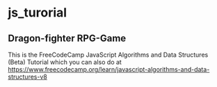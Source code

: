 # js_turorial

## Dragon-fighter RPG-Game
This is the FreeCodeCamp JavaScript Algorithms and Data Structures (Beta) Tutorial which you can also do at
https://www.freecodecamp.org/learn/javascript-algorithms-and-data-structures-v8

